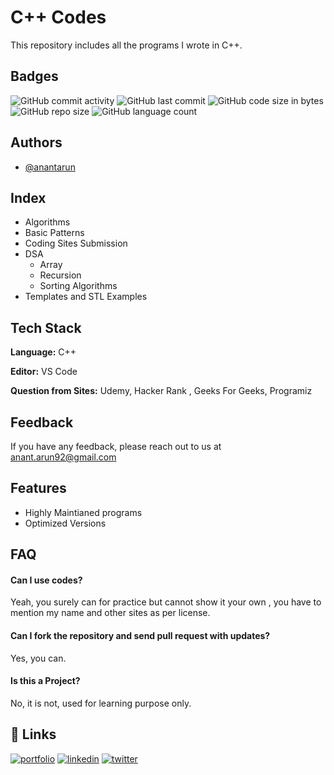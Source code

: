 
# C++ Codes

This repository includes all the programs I wrote in C++.


## Badges

<img alt="GitHub commit activity" src="https://img.shields.io/github/commit-activity/m/RawRapter/CPlusPlus-Codes"> 
<img alt="GitHub last commit" src="https://img.shields.io/github/last-commit/RawRapter/CPlusPlus-Codes">
<img alt="GitHub code size in bytes" src="https://img.shields.io/github/languages/code-size/RawRapter/CPlusPlus-Codes">
<img alt="GitHub repo size" src="https://img.shields.io/github/repo-size/RawRapter/CPlusPlus-Codes">
<img alt="GitHub language count" src="https://img.shields.io/github/languages/count/RawRapter/CPlusPlus-Codes">

  
## Authors

- [@anantarun](https://www.github.com/RawRapter)

  
## Index <All Folders>
- Algorithms
- Basic Patterns
- Coding Sites Submission
- DSA
    - Array
    - Recursion
    - Sorting Algorithms
- Templates and STL Examples

  
## Tech Stack

**Language:** C++

**Editor:** VS Code

**Question from Sites:** Udemy, Hacker Rank , Geeks For Geeks, Programiz

  
## Feedback

If you have any feedback, please reach out to us at anant.arun92@gmail.com

  
## Features

- Highly Maintianed programs
- Optimized Versions

  
## FAQ

#### Can I use codes?

Yeah, you surely can for practice but cannot show it your own , you have to mention my name and other sites as per license.

#### Can I fork the repository and send pull request with updates?

Yes, you can.

#### Is this a Project?
No, it is not, used for learning purpose only.

  
## 🔗 Links
[![portfolio](https://img.shields.io/badge/my_portfolio-000?style=for-the-badge&logo=ko-fi&logoColor=white)](https://rawrapter.github.io/portfolio/)
[![linkedin](https://img.shields.io/badge/linkedin-0A66C2?style=for-the-badge&logo=linkedin&logoColor=white)](https://www.linkedin.com/in/anantarun/)
[![twitter](https://img.shields.io/badge/twitter-1DA1F2?style=for-the-badge&logo=twitter&logoColor=white)](https://twitter.com/AnantArun4)